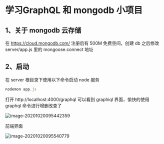 # 学习GraphQL 和 mongodb 小项目
## 1、关于 mongodb 云存储
在 https://cloud.mongodb.com/ 注册后有 500M 免费空间，创建 db 之后修改 server/app.js 里的 mongoose.connect 地址

## 2、启动

在 server 根目录下使用以下命令启动 node 服务

```js
nodemon app.js
```

打开 http://localhost:4000/graphql 可以看到 graphiql 界面，愉快的使用 graphql 命令进行增删改查了

![image-20201020095442359](https://i.loli.net/2020/10/20/wCSzYOHNrqe8Ti7.png)

前端界面

![image-20201020095540779](https://i.loli.net/2020/10/20/v6joURN81acLBgn.png)